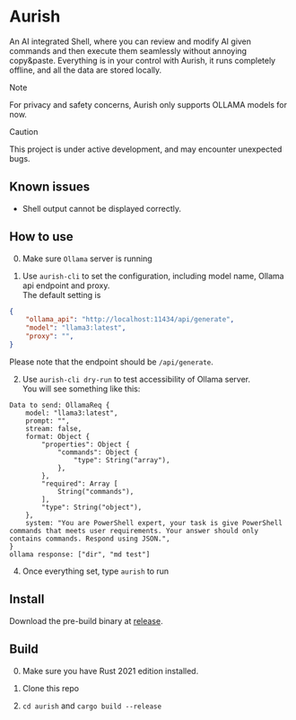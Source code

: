 # Aurish
An AI integrated Shell, where you can review and modify AI given commands and then execute them seamlessly without annoying copy&paste. Everything is in your control with Aurish, it runs completely offline, and all the data are stored locally.

> [!NOTE]
> For privacy and safety concerns, Aurish only supports OLLAMA models for now.

> [!CAUTION]
> This project is under active development, and may encounter unexpected bugs.

## Known issues
 - Shell output cannot be displayed correctly.


## How to use
0. Make sure `Ollama` server is running  

1. Use `aurish-cli` to set the configuration, including model name, Ollama api endpoint and proxy.  
The default setting is
```json
{
	"ollama_api": "http://localhost:11434/api/generate",
	"model": "llama3:latest",
	"proxy": "",
}
```
Please note that the endpoint should be `/api/generate`.  

2. Use `aurish-cli dry-run` to test accessibility of Ollama server.  
You will see something like this:

```
Data to send: OllamaReq {
    model: "llama3:latest",
    prompt: "",
    stream: false,
    format: Object {
        "properties": Object {
            "commands": Object {
                "type": String("array"),
            },
        },
        "required": Array [
            String("commands"),
        ],
        "type": String("object"),
    },
    system: "You are PowerShell expert, your task is give PowerShell commands that meets user requirements. Your answer should only contains commands. Respond using JSON.",
}
ollama response: ["dir", "md test"]
```


4. Once everything set, type `aurish` to run


## Install
Download the pre-build binary at [release](https://github.com/DaZuo0122/aurish/releases).  

## Build 
0. Make sure you have Rust 2021 edition installed. 

1. Clone this repo

3. `cd aurish` and `cargo build --release`
